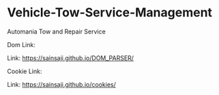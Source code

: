 # Vehicle-Tow-Service-Management
Automania Tow and Repair Service

Dom Link:

Link: https://sainsaji.github.io/DOM_PARSER/

Cookie Link:

Link: https://sainsaji.github.io/cookies/
